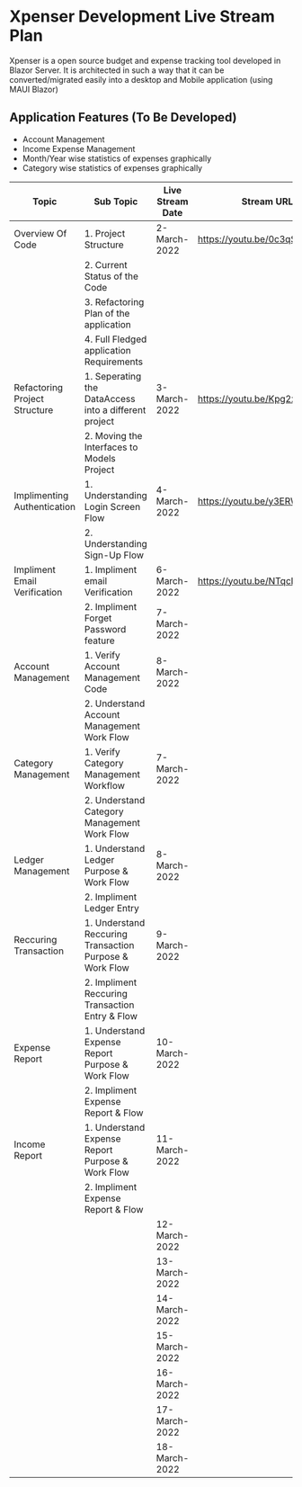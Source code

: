 
# Xpenser Development Live Stream Plan 
Xpenser is a open source budget and expense tracking tool developed in Blazor Server. It is architected in such a way that it can be converted/migrated  easily into a desktop and Mobile application (using MAUI Blazor)

## Application Features (To Be Developed)
 - Account Management 
 - Income Expense Management 
 - Month/Year wise statistics of expenses graphically 
 - Category wise statistics of expenses graphically 


| **Topic**                     | **Sub Topic**                                                | **Live Stream Date** | **Stream URL** |
|-------------------------------|--------------------------------------------------------------|----------------------|----------------|
| Overview Of Code              | 1. Project Structure                                         | 2-March-2022         | https://youtu.be/0c3qSTAMPwY                |
|                               | 2. Current Status of the Code                                |                      |                |
|                               | 3. Refactoring Plan of the application                       |                      |                |
|                               | 4. Full Fledged application Requirements                     |                      |                |
| Refactoring Project Structure | 1. Seperating the DataAccess into a different project        | 3-March-2022         | https://youtu.be/Kpg2xRG9LsM               |
|                               | 2. Moving the Interfaces to Models Project                   |                      |                |                                  
| Implimenting Authentication   | 1. Understanding Login Screen Flow                           | 4-March-2022         | https://youtu.be/y3ERWFW_MuY               |
|                               | 2. Understanding Sign-Up Flow                                |                      |                | 
| Impliment Email Verification  | 1. Impliment email Verification                              | 6-March-2022         | https://youtu.be/NTqcIdEU8nk               | 
|                               | 2. Impliment Forget Password feature                         | 7-March-2022         |                | 
| Account Management            | 1. Verify Account Management Code                            | 8-March-2022         |                |
|                               | 2. Understand Account Management Work Flow                   |                      |                |
| Category Management           | 1. Verify Category Management Workflow                       | 7-March-2022         |                |
|                               | 2. Understand Category Management Work Flow                  |                      |                |
| Ledger Management             | 1. Understand Ledger Purpose & Work Flow                     | 8-March-2022         |                |
|                               | 2. Impliment Ledger Entry                                    |                      |                |
| Reccuring Transaction         | 1. Understand Reccuring Transaction Purpose & Work Flow      | 9-March-2022         |                |
|                               | 2. Impliment Reccuring Transaction Entry & Flow              |                      |                |
| Expense Report                | 1. Understand Expense Report Purpose & Work Flow             | 10-March-2022        |                |
|                               | 2. Impliment Expense Report & Flow                           |                      |                |
| Income Report                 | 1. Understand Expense Report Purpose & Work Flow             | 11-March-2022        |                |
|                               | 2. Impliment Expense Report & Flow                           |                      |                |
|                               |                                                              | 12-March-2022        |                |
|                               |                                                              | 13-March-2022        |                |
|                               |                                                              | 14-March-2022        |                |
|                               |                                                              | 15-March-2022        |                |
|                               |                                                              | 16-March-2022        |                |
|                               |                                                              | 17-March-2022        |                |
|                               |                                                              | 18-March-2022        |                |


 

